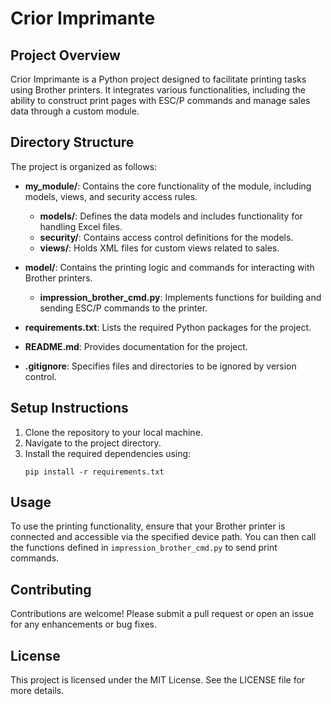 # Crior Imprimante

## Project Overview
Crior Imprimante is a Python project designed to facilitate printing tasks using Brother printers. It integrates various functionalities, including the ability to construct print pages with ESC/P commands and manage sales data through a custom module.

## Directory Structure
The project is organized as follows:

- **my_module/**: Contains the core functionality of the module, including models, views, and security access rules.
  - **models/**: Defines the data models and includes functionality for handling Excel files.
  - **security/**: Contains access control definitions for the models.
  - **views/**: Holds XML files for custom views related to sales.

- **model/**: Contains the printing logic and commands for interacting with Brother printers.
  - **impression_brother_cmd.py**: Implements functions for building and sending ESC/P commands to the printer.

- **requirements.txt**: Lists the required Python packages for the project.

- **README.md**: Provides documentation for the project.

- **.gitignore**: Specifies files and directories to be ignored by version control.

## Setup Instructions
1. Clone the repository to your local machine.
2. Navigate to the project directory.
3. Install the required dependencies using:
   ```
   pip install -r requirements.txt
   ```

## Usage
To use the printing functionality, ensure that your Brother printer is connected and accessible via the specified device path. You can then call the functions defined in `impression_brother_cmd.py` to send print commands.

## Contributing
Contributions are welcome! Please submit a pull request or open an issue for any enhancements or bug fixes.

## License
This project is licensed under the MIT License. See the LICENSE file for more details.